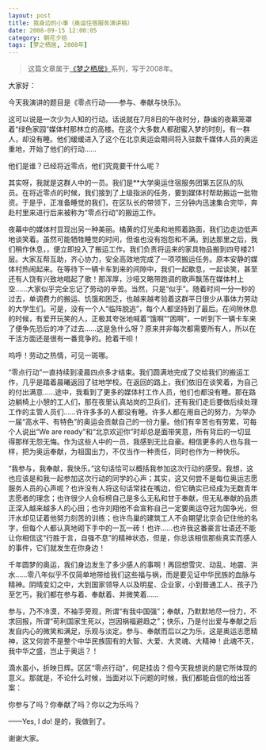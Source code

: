 ```yaml
---
layout: post
title: 我身边的小事（奥运住宿服务演讲稿）
date: 2008-09-15 12:00:05
category: 朝花夕拾
tags: [梦之栖居, 2008年]
---
```


> 这篇文章属于[《梦之栖居》](/posts/where-the-dreams-reside/)系列，写于2008年。
	
<!--more-->

大家好：

今天我演讲的题目是《零点行动——参与、奉献与快乐》。

这可以说是一次少为人知的行动。话说就在7月8日的午夜时分，静谧的夜幕笼罩着“绿色家园”媒体村那林立的高楼。在这个大多数人都甜蜜入梦的时刻，有一群人，却没有睡。他们缓缓进入了这个在北京奥运会期间将入驻数千媒体人员的奥运重地，开始了他们的行动……

他们是谁？已经将近零点，他们究竟要干什么呢？

其实呀，我就是这群人中的一员。我们是**大学奥运住宿服务团第五区队的队员。在将近零点的时候，我们接到了上级指派的任务，要到媒体村帮助搬运一批物资。于是乎，正准备睡觉的我们，在区队长的带领下，三分钟内迅速集合完毕，奔赴村里来进行后来被称为“零点行动”的搬运工作。

夜幕中的媒体村显现出另一种美丽。橘黄的灯光柔和地照着路面，我们边走边低声地谈笑着。虽然可能牺牲睡觉的时间，但谁也没有抱怨和不满。到达那里之后，我们稍作休息，，便立即投入了搬运工作。我们负责将运来的家具物品搬到四号楼21层。大家互帮互助，齐心协力，安全高效地完成了一项项搬运任务。原本安静的媒体村热闹起来。在等待下一辆卡车到来的间隙中，我们一起歇息，一起谈笑，甚至还有人饶有兴致地唱起了歌！那浑厚，沙哑又略带跑调的歌声飘荡在媒体村上空……大家似乎完全忘记了劳动的辛苦。当然，只是“似乎”。随着时间一分一秒的过去，单调费力的搬运、饥饿和困乏，也越来越考验着这群平日很少从事体力劳动的大学生们。可是，没有一个人“临阵脱逃”，每个人都坚持到了最后。在间隙休息的时候，有爱开玩笑的人，正极其夸张地喊着“饿啊”“困啊”，一听到下一辆卡车来了便争先恐后的冲了过去……这是急什么呀？原来并非每次都需要所有人，所以在干活方面还是很有一番竞争的。抢着干呗！

呜呼！劳动之热情，可见一斑哪。

“零点行动”一直持续到凌晨四点多才结束。我们圆满地完成了交给我们的搬运工作，几乎是踏着晨曦返回了驻地学校。在返回的路上，我们依旧在谈笑着，为自己的付出满意……途中，我看到了更多的媒体村工作人员，他们也都没有睡。那在路边躺椅上小憩的工人们，那在夜里认真站岗的卫兵们，还有我们走后要做后续处理工作的主管人员们……许许多多的人都没有睡。许多人都在用自己的努力，为举办一届“高水平、有特色”的奥运会贡献自己的一份力量。他们有辛苦也有劳累，可每个人说出“We are ready”和“北京欢迎你”时却总是面带笑意，所有背后的一切显得那样无怨无悔。作为这些人中的一员，我感到无比自豪。相信更多的人也与我一样，把为奥运奉献，为祖国出力，不仅当作一种责任，同时也作为一种快乐。

“我参与，我奉献，我快乐。”这句话恰可以概括我参加这次行动的感受。我想，这也应该是和我一起参加这次行动的同学的心声；其实，这又何尝不是每位奥运志愿服务人员的心声呢？也许没有人将这句话常挂在嘴边，但它确实已经成为无数青年志愿者的理念；也许很少人会标榜自己是多么无私和甘于奉献，但无私奉献的品质正深入越来越多人的心田；也许刘翔他不会宣称自己一定要奥运夺冠为国争光，但汗水却见证着他努力刻苦的训练；也许鸟巢的建筑工人不会期望北京会记住他的名字，但每个人都认真地砌下手中的一瓦一砖！也许……也许我这番豪言壮语还不能让你相信这“行胜于言，自强不息”的精神状态，但是，你总该相信那些真实而感人的事件，它们就发生在你身边！

千年圆梦的奥运，我们身边发生了多少感人的事啊！再回想雪灾、动乱、地震、洪水……零八年似乎不仅简单地带给我们这些福与祸，而是要见证中华民族的血脉与精神。阴晴变幻之中，大到国家领导人以及明星、企业家，小到普通工人、孩子乃至乞丐，我们都在参与着、奉献着、并微笑着……

参与，乃不冷漠，不袖手旁观，所谓“有我中国强”；奉献，乃默默地尽一份力，不求回报，所谓“苟利国家生死以，岂因祸福避趋之”；快乐，乃是付出爱与奉献之后发自内心的微笑和满足，乐观与淡定。参与、奉献而后以之为乐，这是奥运志愿精神，这又何尝不是整个中华民族固有的大智、大爱、大灵魂、大精神！此魂不灭，我中华之盛，岂止于奥运？！

滴水虽小，折映日辉。区区“零点行动”，何足挂齿？但今天我想说的是它所体现的意义。那就是，不论什么时候，当面对以下问题的时候，我们都能自信的给出答案：

你参与了吗？你奉献了吗？你以之为乐吗？

——Yes, I do! 是的，我做到了。

谢谢大家。